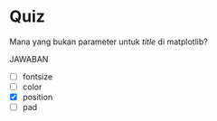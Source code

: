 # Quiz

Mana yang bukan parameter untuk _title_ di matplotlib?

JAWABAN
- [ ] fontsize
- [ ] color
- [X] position
- [ ] pad
